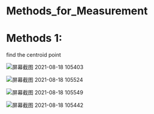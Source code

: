 # Methods_for_Measurement

# Methods 1:

find the centroid point 

![屏幕截图 2021-08-18 105403](https://user-images.githubusercontent.com/63625631/129829393-45ea164b-8da3-48ca-8c3e-d35bd4a3b7f1.jpg)

![屏幕截图 2021-08-18 105524](https://user-images.githubusercontent.com/63625631/129829490-604bad98-99e4-4f99-850b-a5c89c514354.jpg)

![屏幕截图 2021-08-18 105549](https://user-images.githubusercontent.com/63625631/129829514-6a94faf3-b96a-469d-98ef-ffcdd583d148.jpg)

![屏幕截图 2021-08-18 105442](https://user-images.githubusercontent.com/63625631/129829426-5f3c8861-c50c-40c6-848c-996a9d6254b3.jpg)


